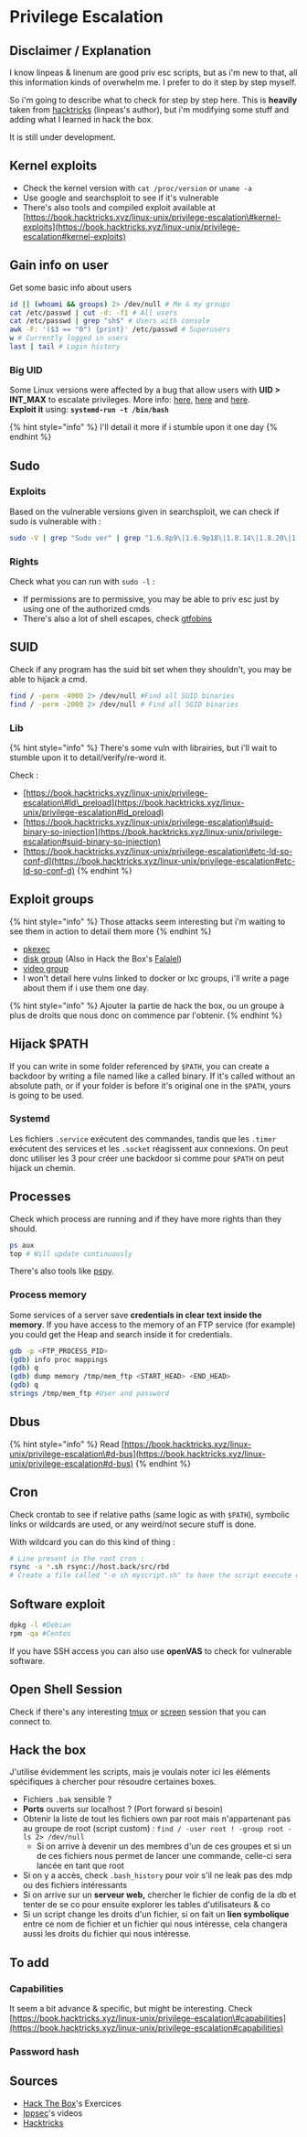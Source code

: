 # Privilege Escalation

## Disclaimer / Explanation

I know linpeas & linenum are good priv esc scripts, but as i'm new to that, all this information kinds of overwhelm me. I prefer to do it step by step myself.

So i'm going to describe what to check for step by step here. This is **heavily** taken from [hacktricks](https://book.hacktricks.xyz/) \(linpeas's author\), but i'm modifying some stuff and adding what I learned in hack the box.

It is still under development.

## Kernel exploits

* Check the kernel version with `cat /proc/version` or `uname -a`
* Use google and searchsploit to see if it's vulnerable
* There's also tools and compiled exploit available at [https://book.hacktricks.xyz/linux-unix/privilege-escalation\#kernel-exploits](https://book.hacktricks.xyz/linux-unix/privilege-escalation#kernel-exploits)

## Gain info on user

Get some basic info about users

```bash
id || (whoami && groups) 2> /dev/null # Me & my groups
cat /etc/passwd | cut -d: -f1 # All users
cat /etc/passwd | grep "sh$" # Users with console
awk -F: '($3 == "0") {print}' /etc/passwd # Superusers
w # Currently logged in users
last | tail # Login history
```

### Big UID

Some Linux versions were affected by a bug that allow users with **UID &gt; INT\_MAX** to escalate privileges. More info: [here](https://gitlab.freedesktop.org/polkit/polkit/issues/74),  [here](https://github.com/mirchr/security-research/blob/master/vulnerabilities/CVE-2018-19788.sh) and [here](https://twitter.com/paragonsec/status/1071152249529884674).  
**Exploit it** using: **`systemd-run -t /bin/bash`**

{% hint style="info" %}
I'll detail it more if i stumble upon it one day
{% endhint %}

## Sudo

### Exploits

Based on the vulnerable versions given in searchsploit, we can check if sudo is vulnerable with :

```bash
sudo -V | grep "Sudo ver" | grep "1.6.8p9\|1.6.9p18\|1.8.14\|1.8.20\|1.6.9p21\|1.7.2p4\|1\.8\.[0123]$\|1\.3\.[^1]\|1\.4\.\d*\|1\.5\.\d*\|1\.6\.\d*\|1.5$\|1.6$"
```

### Rights

Check what you can run with `sudo -l` :

* If permissions are to permissive, you may be able to priv esc just by using one of the authorized cmds
* There's also a lot of shell escapes, check [gtfobins](https://gtfobins.github.io/)

## SUID

Check if any program has the suid bit set when they shouldn't, you may be able to hijack a cmd.

```bash
find / -perm -4000 2> /dev/null #Find all SUID binaries
find / -perm -2000 2> /dev/null # Find all SGID binaries
```

### Lib

{% hint style="info" %}
There's some vuln with librairies, but i'll wait to stumble upon it to detail/verify/re-word it.

Check :

* [https://book.hacktricks.xyz/linux-unix/privilege-escalation\#ld\_preload](https://book.hacktricks.xyz/linux-unix/privilege-escalation#ld_preload)
* [https://book.hacktricks.xyz/linux-unix/privilege-escalation\#suid-binary-so-injection](https://book.hacktricks.xyz/linux-unix/privilege-escalation#suid-binary-so-injection)
* [https://book.hacktricks.xyz/linux-unix/privilege-escalation\#etc-ld-so-conf-d](https://book.hacktricks.xyz/linux-unix/privilege-escalation#etc-ld-so-conf-d)
{% endhint %}

## Exploit groups

{% hint style="info" %}
Those attacks seem interesting but i'm waiting to see them in action to detail them more
{% endhint %}

* [pkexec](https://book.hacktricks.xyz/linux-unix/privilege-escalation/interesting-groups-linux-pe#pe-method-1)
* [disk group](https://book.hacktricks.xyz/linux-unix/privilege-escalation/interesting-groups-linux-pe#disk-group) \(Also in Hack the Box's [Falalel](https://www.youtube.com/watch?v=CUbWpteTfio)\)
* [video group](https://book.hacktricks.xyz/linux-unix/privilege-escalation/interesting-groups-linux-pe#video-group)
* I won't detail here vulns linked to docker or lxc groups, i'll write a page about them if i use them one day.

{% hint style="info" %}
Ajouter la partie de hack the box, ou un groupe à plus de droits que nous donc on commence par l'obtenir.
{% endhint %}

## Hijack $PATH

If you can write in some folder referenced by `$PATH`, you can create a backdoor by writing a file named like a called binary. If it's called without an absolute path, or if your folder is before it's original one in the `$PATH`, yours is going to be used.

### Systemd

Les fichiers `.service` exécutent des commandes, tandis que les `.timer` exécutent des services et les `.socket` réagissent aux connexions. On peut donc utiliser les 3 pour créer une backdoor si comme pour `$PATH` on peut hijack un chemin.

## Processes

Check which process are running and if they have more rights than they should.

```bash
ps aux
top # Will update continuously
```

There's also tools like [pspy](https://github.com/DominicBreuker/pspy.git).

### Process memory

Some services of a server save **credentials in clear text inside the memory**. If you have access to the memory of an FTP service \(for example\) you could get the Heap and search inside it for credentials.

```bash
gdb -p <FTP_PROCESS_PID>
(gdb) info proc mappings
(gdb) q
(gdb) dump memory /tmp/mem_ftp <START_HEAD> <END_HEAD>
(gdb) q
strings /tmp/mem_ftp #User and password
```

## Dbus

{% hint style="info" %}
Read [https://book.hacktricks.xyz/linux-unix/privilege-escalation\#d-bus](https://book.hacktricks.xyz/linux-unix/privilege-escalation#d-bus)
{% endhint %}

## Cron

Check crontab to see if relative paths \(same logic as with `$PATH`\), symbolic links or wildcards are used, or any weird/not secure stuff is done.

With wildcard you can do this kind of thing : 

```bash
# Line present in the root cron : 
rsync -a *.sh rsync://host.back/src/rbd 
# Create a file called "-e sh myscript.sh" to have the script execute our file
```

## Software exploit

```bash
dpkg -l #Debian
rpm -qa #Centos
```

If you have SSH access you can also use **openVAS** to check for vulnerable software.

## Open Shell Session

Check if there's any interesting  [tmux](https://app.gitbook.com/@zcugni/s/notes/~/drafts/-ME8c67PWhoFo8pMESCD/tools/linux-bash-command/tmux) or [screen](https://zcugni.gitbook.io/notes/tools/linux-bash-command#screen-multi-plexer) session that you can connect to.

## Hack the box

J'utilise évidemment les scripts, mais je voulais noter ici les éléments spécifiques à chercher pour résoudre certaines boxes.

* Fichiers `.bak` sensible ?
* **Ports** ouverts sur localhost ? \(Port forward si besoin\)
* Obtenir la liste de tout les fichiers own par root mais n'appartenant pas au groupe de root \(script custom\) : `find / -user root ! -group root -ls 2> /dev/null`
  * Si on arrive à devenir un des membres d'un de ces groupes et si un de ces fichiers nous permet de lancer une commande, celle-ci sera lancée en tant que root 
* Si on y a accès, check `.bash_history` pour voir s'il ne leak pas des mdp ou des fichiers intéressants
* Si on arrive sur un **serveur web,** chercher le fichier de config de la db et tenter de se co pour ensuite explorer les tables d'utilisateurs & co
* Si un script change les droits d'un fichier, si on fait un **lien symbolique** entre ce nom de fichier et un fichier qui nous intéresse, cela changera aussi les droits du fichier qui nous intéresse.

## To add

### Capabilities

It seem a bit advance & specific, but might be interesting. Check [https://book.hacktricks.xyz/linux-unix/privilege-escalation\#capabilities](https://book.hacktricks.xyz/linux-unix/privilege-escalation#capabilities)

### Password hash

## Sources

* [Hack The Box](https://www.hackthebox.eu/)'s Exercices
* [Ippsec](https://www.youtube.com/channel/UCa6eh7gCkpPo5XXUDfygQQA)'s videos
* [Hacktricks](https://book.hacktricks.xyz/)

